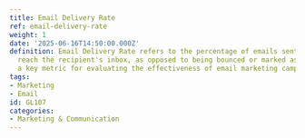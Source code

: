 ```yaml
---
title: Email Delivery Rate
ref: email-delivery-rate
weight: 1
date: '2025-06-16T14:50:00.000Z'
definition: Email Delivery Rate refers to the percentage of emails sent that successfully
  reach the recipient's inbox, as opposed to being bounced or marked as spam. It is
  a key metric for evaluating the effectiveness of email marketing campaigns.
tags:
- Marketing
- Email
id: GL107
categories:
- Marketing & Communication
---
```


